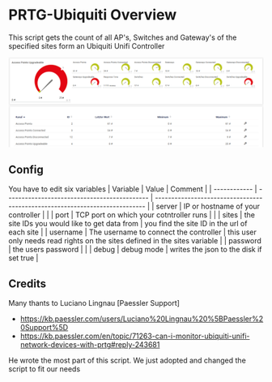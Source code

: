 # PRTG-Ubiquiti Overview
This script gets the count of all AP's, Switches and Gateway's of the specified sites form an Ubiquiti Unifi Controller

![PRTG Screenshot](/Screenshots/PRTG.PNG?raw=true "PRTG Screenshot")

## Config
You have to edit six variables
| Variable     | Value                                        | Comment                                                                     |
| ------------ | -------------------------------------------- | --------------------------------------------------------------------------- |
| server       | IP or hostname of your controller            |                                                                             |
| port         | TCP port on which your cotntroller runs      |                                                                             |
| sites        | the site IDs you would like to get data from | you find the site ID in the url of each site                                |
| username     | The username to connect the controller       | this user only needs read rights on the sites defined in the sites variable |
| password     | the users password                           |                                                                             |
| debug        | debug mode                                   | writes the json to the disk if set true                                     |

## Credits
Many thants to Luciano Lingnau [Paessler Support]
- <https://kb.paessler.com/users/Luciano%20Lingnau%20%5BPaessler%20Support%5D>
- <https://kb.paessler.com/en/topic/71263-can-i-monitor-ubiquiti-unifi-network-devices-with-prtg#reply-243681>

He wrote the most part of this script. We just adopted and changed the script to fit our needs